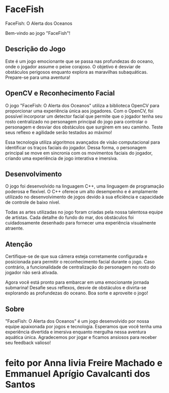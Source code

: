 # FaceFish
FaceFish: O Alerta dos Oceanos

Bem-vindo ao jogo "FaceFish"!

## Descrição do Jogo

Este é um jogo emocionante que se passa nas profundezas do oceano, onde o jogador assume o peixe corajoso. O objetivo é desviar de obstáculos perigosos enquanto explora as maravilhas subaquáticas. Prepare-se para uma aventura!

## OpenCV e Reconhecimento Facial

O jogo "FaceFish: O Alerta dos Oceanos" utiliza a biblioteca OpenCV para proporcionar uma experiência única aos jogadores. Com o OpenCV, foi possível incorporar um detector facial que permite que o jogador tenha seu rosto centralizado no personagem principal do jogo para controlar o personagem e desviar dos obstáculos que surgirem em seu caminho. Teste seus reflexo e agilidade serão testados ao máximo!

Essa tecnologia utiliza algoritmos avançados de visão computacional para identificar os traços faciais do jogador. Dessa forma, o personagem principal se move em sincronia com os movimentos faciais do jogador, criando uma experiência de jogo interativa e imersiva.

## Desenvolvimento

O jogo foi desenvolvido na linguagem C++, uma linguagem de programação poderosa e flexível. O C++ oferece um alto desempenho e é amplamente utilizado no desenvolvimento de jogos devido à sua eficiência e capacidade de controle de baixo nível.

Todas as artes utilizadas no jogo foram criadas pela nossa talentosa equipe de artistas. Cada detalhe do fundo do mar, dos obstáculos foi cuidadosamente desenhado para fornecer uma experiência visualmente atraente.

## Atenção

Certifique-se de que sua câmera esteja corretamente configurada e posicionada para permitir o reconhecimento facial durante o jogo. Caso contrário, a funcionalidade de centralização do personagem no rosto do jogador não será ativada.

Agora você está pronto para embarcar em uma emocionante jornada submarina! Desafie seus reflexos, desvie de obstáculos e divirta-se explorando as profundezas do oceano. Boa sorte e aproveite o jogo!

## Sobre

"FaceFish: O Alerta dos Oceanos" é um jogo desenvolvido por nossa equipe apaixonada por jogos e tecnologia. Esperamos que você tenha uma experiência divertida e imersiva enquanto mergulha nessa aventura aquática única. Agradecemos por jogar e ficamos ansiosos para receber seu feedback valioso!

feito por Anna livia Freire Machado e Emmanuel Aprígio Cavalcanti dos Santos 
=======